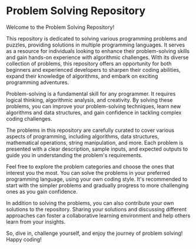 # Problem Solving Repository

Welcome to the Problem Solving Repository!

This repository is dedicated to solving various programming problems and puzzles, providing solutions in multiple programming languages. It serves as a resource for individuals looking to enhance their problem-solving skills and gain hands-on experience with algorithmic challenges. With its diverse collection of problems, this repository offers an opportunity for both beginners and experienced developers to sharpen their coding abilities, expand their knowledge of algorithms, and embark on exciting programming adventures.

Problem-solving is a fundamental skill for any programmer. It requires logical thinking, algorithmic analysis, and creativity. By solving these problems, you can improve your problem-solving techniques, learn new algorithms and data structures, and gain confidence in tackling complex coding challenges.

The problems in this repository are carefully curated to cover various aspects of programming, including algorithms, data structures, mathematical operations, string manipulation, and more. Each problem is presented with a clear description, sample inputs, and expected outputs to guide you in understanding the problem's requirements.

Feel free to explore the problem categories and choose the ones that interest you the most. You can solve the problems in your preferred programming language, using your own coding style. It's recommended to start with the simpler problems and gradually progress to more challenging ones as you gain confidence.

In addition to solving the problems, you can also contribute your own solutions to the repository. Sharing your solutions and discussing different approaches can foster a collaborative learning environment and help others learn from your insights.

So, dive in, challenge yourself, and enjoy the journey of problem solving! Happy coding!
